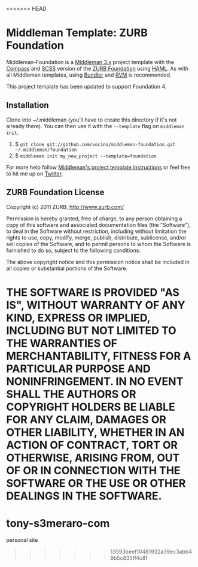 <<<<<<< HEAD
# Middleman Template: ZURB Foundation #

Middleman-Foundation is a [Middleman 3.x](http://middlemanapp.com/) project template with the [Compass](http://compass-style.org) and [SCSS](http://sass-lang.com/) version of the [ZURB Foundation](http://foundation.zurb.com/) using [HAML](http://haml-lang.com/). As with all Middleman templates, using [Bundler](http://gembundler.com/) and [RVM](https://rvm.io/) is recommended.

This project template has been updated to support Foundation 4.

## Installation ##

Clone into ~/.middleman (you'll have to create this directory if it's not already there). You can then use it with the `--template` flag on `middleman init`.

1. $ `git clone git://github.com/vocino/middleman-foundation.git ~/.middleman/foundation`
2. $ `middleman init my_new_project --template=foundation`

For more help follow [Middleman's project template instructions](http://middlemanapp.com/getting-started/welcome/) or feel free to hit me up on [Twitter](http://twitter.com/vocino).

## ZURB Foundation License ##

Copyright (c) 2011 ZURB, http://www.zurb.com/

Permission is hereby granted, free of charge, to any person obtaining
a copy of this software and associated documentation files (the
"Software"), to deal in the Software without restriction, including
without limitation the rights to use, copy, modify, merge, publish,
distribute, sublicense, and/or sell copies of the Software, and to
permit persons to whom the Software is furnished to do so, subject to
the following conditions:

The above copyright notice and this permission notice shall be
included in all copies or substantial portions of the Software.

THE SOFTWARE IS PROVIDED "AS IS", WITHOUT WARRANTY OF ANY KIND,
EXPRESS OR IMPLIED, INCLUDING BUT NOT LIMITED TO THE WARRANTIES OF
MERCHANTABILITY, FITNESS FOR A PARTICULAR PURPOSE AND
NONINFRINGEMENT. IN NO EVENT SHALL THE AUTHORS OR COPYRIGHT HOLDERS BE
LIABLE FOR ANY CLAIM, DAMAGES OR OTHER LIABILITY, WHETHER IN AN ACTION
OF CONTRACT, TORT OR OTHERWISE, ARISING FROM, OUT OF OR IN CONNECTION
WITH THE SOFTWARE OR THE USE OR OTHER DEALINGS IN THE SOFTWARE.
=======
tony-s3meraro-com
=================

personal site
>>>>>>> 13593beef10481932a39ec3abb49b5c835ff4c8f
